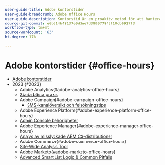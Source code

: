 ```yaml
---
user-guide-title: Adobe kontorstider
user-guide-breadcrumb: Adobe Office Hours
user-guide-description: Kontorstid är en proaktiv metod för att hantera fallavböjningar genom att erbjuda kunderna lösningsspecifika webbinarier.
source-git-commit: e6b314b48137e9d3ee7d389977843f10cb6927f3
workflow-type: tm+mt
source-wordcount: '63'
ht-degree: 17%

---
```



# Adobe kontorstider {#office-hours}

+ [Adobe kontorstider](overview.md)
+ 2023 {#2023}
   + Adobe Analytics{#adobe-analytics-office-hours}
   + [Starta bästa praxis](2023/launch-best-practices.md)
   + Adobe Campaign{#adobe-campaign-office-hours}
      + [SMS-kanalöversikt och felsökningstips](2023/ac-sms-channel-overview.md)
   + Adobe Experience Platform{#adobe-experience-platform-office-hours}
   + [Admin Console behörigheter](2023/aep-admin-console-permissions.md)
   + Adobe Experience Manager{#adobe-experience-manager-office-hours}
   + [Analys av misslyckade AEM CS-distributioner](2023/aem-deployment-failures-analysis)
   + Adobe Commerce{#adobe-commerce-office-hours}
   + [Site-Wide Analysis Tool](2023/site-wide-analysis-tool.md)
   + Adobe Marketo{#adobe-marketo-office-hours}
   + [Advanced Smart List Logic &amp; Common Pitfalls](2023/marketo-common-pitfalls.md)